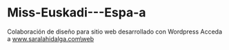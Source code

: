 # Miss-Euskadi---Espa-a
Colaboración de diseño para sitio web desarrollado con Wordpress
Acceda  a  www.saralahidalga.com\web
